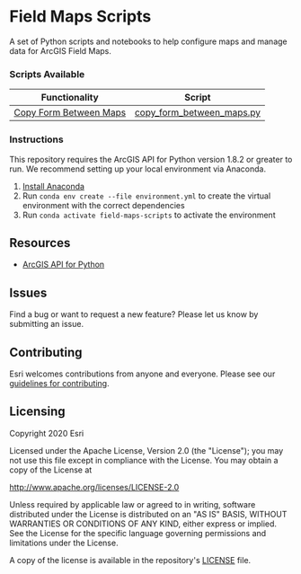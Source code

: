 # Field Maps Scripts
A set of Python scripts and notebooks to help configure maps and manage data for ArcGIS Field Maps.

### Scripts Available
| Functionality                                                        | Script                                                                            
|----------------------------------------------------------------------|----------------------------------------------------------------------------------------|
| [Copy Form Between Maps ](copy_form_between_maps.md)               | [copy_form_between_maps.py](scripts/copy_form_between_maps.py)              |

### Instructions
This repository requires the ArcGIS API for Python version 1.8.2 or greater to run. We recommend setting up your
local environment via Anaconda.

1. [Install Anaconda](https://developers.arcgis.com/python/guide/install-and-set-up/)
2. Run `conda env create --file environment.yml` to create the virtual environment with the correct dependencies
3. Run `conda activate field-maps-scripts` to activate the environment

## Resources

 * [ArcGIS API for Python](https://developers.arcgis.com/python)

## Issues

Find a bug or want to request a new feature?  Please let us know by submitting an issue.

## Contributing

Esri welcomes contributions from anyone and everyone.
Please see our [guidelines for contributing](https://github.com/esri/contributing).

## Licensing

Copyright 2020 Esri

Licensed under the Apache License, Version 2.0 (the "License");
you may not use this file except in compliance with the License.
You may obtain a copy of the License at

http://www.apache.org/licenses/LICENSE-2.0

Unless required by applicable law or agreed to in writing, software
distributed under the License is distributed on an "AS IS" BASIS,
WITHOUT WARRANTIES OR CONDITIONS OF ANY KIND, either express or implied.
See the License for the specific language governing permissions and
limitations under the License.

A copy of the license is available in the repository's
[LICENSE](LICENSE) file.
